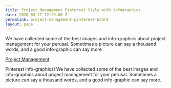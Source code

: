 ```yaml
---
title: Project Management Pinterest Style with infographics.
date: 2020-03-27 12:25:00 Z
permalink: project-management-pinterest-board
layout: page
---
```


We have collected some of the best images and info-graphics about project management for your perusal. Sometimes a picture can say a thousand words, and a good info-graphic can say more.

<p><a href="https://www.simpris.com/project-management-information/" rel="noopener noreferrer" target="_blank">Project Management</a> 

Pinterest info-graphics! We have collected some of the best images and info-graphics about project management for your perusal. Sometimes a picture can say a thousand words, and a good info-graphic can say more.</p>

<p><a data-pin-do="embedBoard" data-pin-board-width="700" data-pin-scale-height="240" data-pin-scale-width="80" href="https://www.pinterest.co.uk/simpris/project-management/"></a><br />
<script async="" defer="" src="//assets.pinterest.com/js/pinit.js"></script></p>